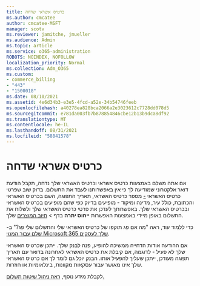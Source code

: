 ```yaml
---
title: כרטיס אשראי שדחה
ms.author: cmcatee
author: cmcatee-MSFT
manager: scotv
ms.reviewer: jamitche, jmueller
ms.audience: Admin
ms.topic: article
ms.service: o365-administration
ROBOTS: NOINDEX, NOFOLLOW
localization_priority: Normal
ms.collection: Adm_O365
ms.custom:
- commerce_billing
- "443"
- "1500018"
ms.date: 08/10/2021
ms.assetid: 4e6d34b3-e3e5-4fcd-a52e-34b54746feeb
ms.openlocfilehash: a40278ea828bca2066a2e3023612c7728dd078d5
ms.sourcegitcommit: e781da003fb7b878854846cbe12b13b9dca8df92
ms.translationtype: MT
ms.contentlocale: he-IL
ms.lasthandoff: 08/31/2021
ms.locfileid: "58841578"
---
```

# <a name="declined-credit-card"></a>כרטיס אשראי שדחה

אם אתה משלם באמצעות כרטיס אשראי וכרטיס האשראי שלך נדחה, תקבל הודעת דואר אלקטרוני שמודיעה לך כי אין באפשרותנו לעבד את התשלום. בדוק שוב שפרטי כרטיס האשראי [-](https://go.microsoft.com/fwlink/p/?linkid=842054) מספר כרטיס האשראי, תאריך התפוגה, השם בכרטיס האשראי והכתובת, כולל עיר, מדינה ומיקוד - מופיעים בדיוק כפי שהם מופיעים בכרטיס האשראי ובכרטיס האשראי שלך. באפשרותך לעדכן את פרטי כרטיס האשראי שלך ולשלוח את התשלום באופן מיידי באמצעות האפשרות **ייחוס יתרה** בדף  >  [חיוב המוצרים](https://go.microsoft.com/fwlink/p/?linkid=842054) שלך.

כדי ללמוד עוד, ראה "מה אם פג תוקפו של כרטיס האשראי שלי והתשלום שלי פג?" ב- [שלם עבור המנוי Microsoft 365 שלך לעסקים](https://docs.microsoft.com/microsoft-365/commerce/billing-and-payments/pay-for-your-subscription#what-if-my-credit-card-was-declined-and-my-payment-is-past-due).
  
אם ההודעה אודות הדחייה ממשיכה להופיע, פנה לבנק שלך. ייתכן שכרטיס האשראי שלך לא פעיל - לדוגמה, אם קיבלת את כרטיס האשראי לאחרונה בדואר עם תאריך תפוגה מעודכן, ייתכן שעליך להפעיל אותו. הבנק יוכל גם לומר לך אם כרטיס האשראי שלך אינו מאושר עבור עסקאות מקוונות, בינלאומיות או חוזרות.  
  
לקבלת מידע נוסף, [ראה ניהול שיטות תשלום.](https://docs.microsoft.com/microsoft-365/commerce/billing-and-payments/manage-payment-methods)